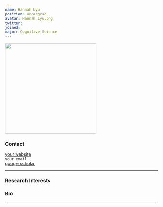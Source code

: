 ```yaml
---
name: Hannah Lyu
position: undergrad
avatar: Hannah Lyu.png
twitter:
joined: 
major: Cognitive Science
---
```


<img width="300" src="{{site.baseurl}}/images/people/{{page.avatar}}" data-action="zoom">

### Contact

[your website](http://)<br>
<i class="fa fa-envelope-o"></i>  `your email`<br>
<i class="fa fa-bar-chart"></i> [google scholar](https://) <br>

<hr>

### Research Interests



### Bio



<hr>